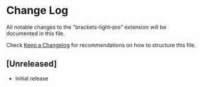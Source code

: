 # Change Log
All notable changes to the "brackets-light-pro" extension will be documented in this file.

Check [Keep a Changelog](http://keepachangelog.com/) for recommendations on how to structure this file.

## [Unreleased]
- Initial release
